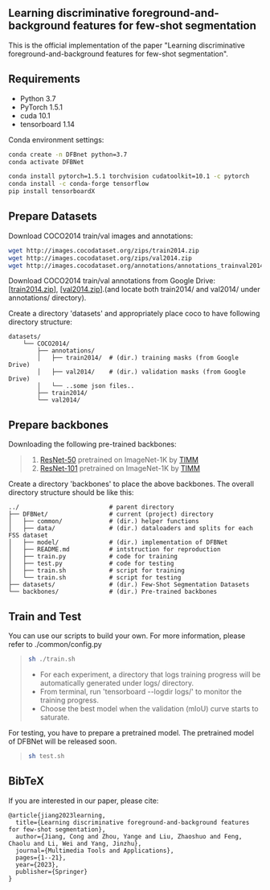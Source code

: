 ## Learning discriminative foreground-and-background features for few-shot segmentation
This is the official implementation of the paper "Learning discriminative foreground-and-background features for few-shot segmentation".

## Requirements

- Python 3.7
- PyTorch 1.5.1
- cuda 10.1
- tensorboard 1.14

Conda environment settings:

```bash
conda create -n DFBnet python=3.7
conda activate DFBNet

conda install pytorch=1.5.1 torchvision cudatoolkit=10.1 -c pytorch
conda install -c conda-forge tensorflow
pip install tensorboardX
```

## Prepare Datasets

Download COCO2014 train/val images and annotations: 

```bash
wget http://images.cocodataset.org/zips/train2014.zip
wget http://images.cocodataset.org/zips/val2014.zip
wget http://images.cocodataset.org/annotations/annotations_trainval2014.zip
```

Download COCO2014 train/val annotations from Google Drive: [[train2014.zip](https://drive.google.com/file/d/1fcwqp0eQ_Ngf-8ZE73EsHKP8ZLfORdWR/view?usp=sharing)], [[val2014.zip](https://drive.google.com/file/d/16IJeYqt9oHbqnSI9m2nTXcxQWNXCfiGb/view?usp=sharing)].(and locate both train2014/ and val2014/ under annotations/ directory).

Create a directory 'datasets' and appropriately place coco to have following directory structure:

    datasets/
        └── COCO2014/           
            ├── annotations/
            │   ├── train2014/  # (dir.) training masks (from Google Drive) 
            │   ├── val2014/    # (dir.) validation masks (from Google Drive)
            │   └── ..some json files..
            ├── train2014/
            └── val2014/

## Prepare backbones

Downloading the following pre-trained backbones:

> 1. [ResNet-50](https://github.com/rwightman/pytorch-image-models/releases/download/v0.1-rsb-weights/resnet50_a1h-35c100f8.pth) pretrained on ImageNet-1K by [TIMM](https://github.com/rwightman/pytorch-image-models)
> 2. [ResNet-101](https://github.com/rwightman/pytorch-image-models/releases/download/v0.1-rsb-weights/resnet101_a1h-36d3f2aa.pth) pretrained on ImageNet-1K by [TIMM](https://github.com/rwightman/pytorch-image-models)

Create a directory 'backbones' to place the above backbones. The overall directory structure should be like this:

    ../                         # parent directory
    ├── DFBNet/                 # current (project) directory
    │   ├── common/             # (dir.) helper functions
    │   ├── data/               # (dir.) dataloaders and splits for each FSS dataset
    │   ├── model/              # (dir.) implementation of DFBNet
    │   ├── README.md           # intstruction for reproduction
    │   ├── train.py            # code for training
    │   ├── test.py             # code for testing
    │   ├── train.sh            # script for training
    │   └── train.sh            # script for testing
    ├── datasets/               # (dir.) Few-Shot Segmentation Datasets
    └── backbones/              # (dir.) Pre-trained backbones

## Train and Test
You can use our scripts to build your own. For more information, please refer to ./common/config.py

> ```bash
> sh ./train.sh
> ```
> 
> - For each experiment, a directory that logs training progress will be automatically generated under logs/ directory. 
> - From terminal, run 'tensorboard --logdir logs/' to monitor the training progress.
> - Choose the best model when the validation (mIoU) curve starts to saturate. 

For testing, you have to prepare a pretrained model. The pretrained model of DFBNet will be released soon. 
> ```bash
> sh test.sh
> ```
> 



## BibTeX
If you are interested in our paper, please cite:
```
@article{jiang2023learning,
  title={Learning discriminative foreground-and-background features for few-shot segmentation},
  author={Jiang, Cong and Zhou, Yange and Liu, Zhaoshuo and Feng, Chaolu and Li, Wei and Yang, Jinzhu},
  journal={Multimedia Tools and Applications},
  pages={1--21},
  year={2023},
  publisher={Springer}
}
```